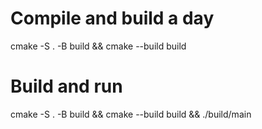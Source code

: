 # Compile and build a day
cmake -S . -B build && cmake --build build

# Build and run
cmake -S . -B build && cmake --build build && ./build/main
